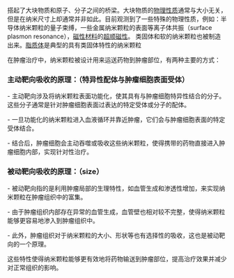 搭起了大块物质和原子、分子之间的桥梁。大块物质的[物理性质](https://baike.baidu.com/item/%E7%89%A9%E7%90%86%E6%80%A7%E8%B4%A8/763379?fromModule=lemma_inlink)通常与大小无关，但是在纳米尺寸上却通常并非如此。目前观测到了一些特殊的物理性质，例如：半导体纳米颗粒的量子束缚，一些金属纳米颗粒的表面等离子体共振（surface plasmon resonance），[磁性材料](https://baike.baidu.com/item/%E7%A3%81%E6%80%A7%E6%9D%90%E6%96%99/1116212?fromModule=lemma_inlink)的[超顺磁性](https://baike.baidu.com/item/%E8%B6%85%E9%A1%BA%E7%A3%81%E6%80%A7/4232796?fromModule=lemma_inlink)。 类固体和软的纳米颗粒也被制造出来。[脂质体](https://baike.baidu.com/item/%E8%84%82%E8%B4%A8%E4%BD%93/1720600?fromModule=lemma_inlink)是典型的具有类固体特性的纳米颗粒

在肿瘤治疗中，纳米颗粒被设计用来运送药物到肿瘤部位，有两种主要的方式：

### 主动靶向吸收的原理：（特异性配体与肿瘤细胞表面受体）

- 主动靶向涉及将纳米颗粒表面功能化，使其具有与肿瘤细胞特异性结合的分子。这些分子通常是针对肿瘤细胞表面过表达的特定受体或分子的配体。

- 一旦功能化的纳米颗粒进入血液循环并靠近肿瘤，它们会与肿瘤细胞表面的特定受体结合。

- 结合后，肿瘤细胞会主动吞噬或吸收这些纳米颗粒，使得携带的药物直接进入肿瘤细胞内部，实现针对性治疗。

### 被动靶向吸收的原理：（size）

- 被动靶向指的是利用肿瘤局部的生理特性，如血管生成和渗透性增加，来实现纳米颗粒在肿瘤组织中的富集。

- 由于肿瘤组织内部存在异常的血管生成，血管壁也相对较不完整，使得纳米颗粒能够更容易地渗入到肿瘤组织中。

- 此外，肿瘤组织对于纳米颗粒的大小、形状等也有选择性的吸收，这也是被动靶向的一个原理。

这些特性使得纳米颗粒能够更有效地将药物输送到肿瘤部位，提高治疗效果并减少对正常组织的影响。
